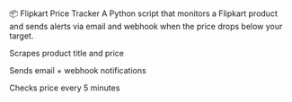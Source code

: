 📦 Flipkart Price Tracker
A Python script that monitors a Flipkart product and sends alerts via email and webhook when the price drops below your target.

Scrapes product title and price

Sends email + webhook notifications

Checks price every 5 minutes
